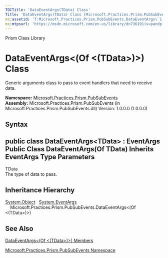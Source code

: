 ```yaml
---
TOCTitle: 'DataEventArgs(TData) Class'
Title: 'DataEventArgs(TData) Class (Microsoft.Practices.Prism.PubSubEvents)'
ms:assetid: 'T:Microsoft.Practices.Prism.PubSubEvents.DataEventArgs\`1'
ms:mtpsurl: 'https://msdn.microsoft.com/en-us/library/dn736191(v=pandp.50)'
---
```


Prism Class Library

DataEventArgs&lt;(Of &lt;(TData&gt;)&gt;) Class
===============================================

Generic arguments class to pass to event handlers that need to receive data.

**Namespace:** [Microsoft.Practices.Prism.PubSubEvents](https://msdn.microsoft.com/library/microsoft.practices.prism.pubsubevents)
**Assembly:** Microsoft.Practices.Prism.PubSubEvents (in Microsoft.Practices.Prism.PubSubEvents.dll) Version: 1.0.0.0 (1.0.0.0)

## Syntax


public class DataEventArgs&lt;TData&gt; : EventArgs Public Class DataEventArgs(Of TData) Inherits EventArgs
Type Parameters
---------------

<span id="templatesToggle"></span>
TData  
The type of data to pass.

Inheritance Hierarchy
---------------------

<span id="familyToggle"></span>[System.Object](http://msdn.microsoft.com/en-us/library/e5kfa45b)
  [System.EventArgs](http://msdn.microsoft.com/en-us/library/118wxtk3)
    Microsoft.Practices.Prism.PubSubEvents.DataEventArgs&lt;(Of &lt;(TData&gt;)&gt;)

See Also
--------


[DataEventArgs&lt;(Of &lt;(TData&gt;)&gt;) Members](https://msdn.microsoft.com/allmembers.t:microsoft.practices.prism.pubsubevents.dataeventargs%601)

[Microsoft.Practices.Prism.PubSubEvents Namespace](https://msdn.microsoft.com/library/microsoft.practices.prism.pubsubevents)
